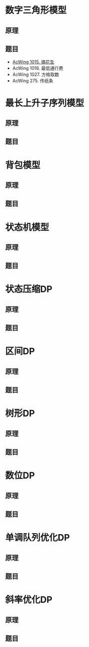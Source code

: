 # 数字三角形模型
## 原理

## 题目
+ [AcWing 1015. 摘花生](https://www.acwing.com/problem/content/1017/)
+ AcWing 1018. 最低通行费
+ AcWing 1027. 方格取数
+ AcWing 275. 传纸条

# 最长上升子序列模型
## 原理

## 题目

# 背包模型
## 原理

## 题目

# 状态机模型
## 原理

## 题目

# 状态压缩DP
## 原理

## 题目

# 区间DP
## 原理

## 题目

# 树形DP
## 原理

## 题目

# 数位DP
## 原理

## 题目

# 单调队列优化DP
## 原理

## 题目

# 斜率优化DP
## 原理

## 题目